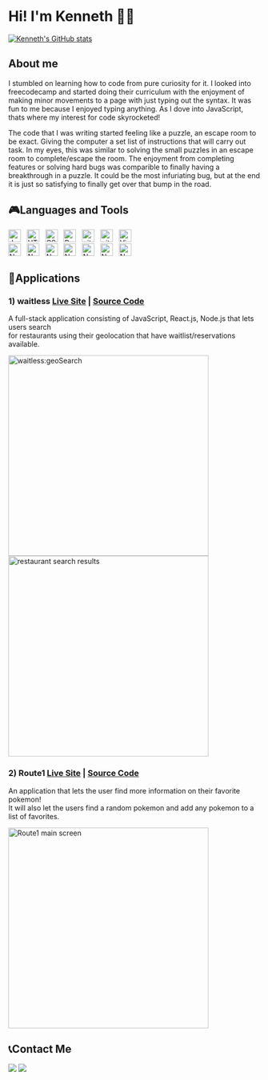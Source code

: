 # Hi! I'm Kenneth :wave::grin:

[![Kenneth's GitHub stats](https://github-readme-stats.vercel.app/api?username=KennethDelaCruz&theme=yeblu&show_icons=true&hide=contribs,stars)](https://github.com/KennethDelaCruz/github-readme-stats)

## About me


I stumbled on learning how to code from pure curiosity for it. I looked into freecodecamp and started doing their curriculum with the enjoyment of making minor movements to a page with just typing out the syntax. It was fun to me because I enjoyed typing anything. As I dove into JavaScript, thats where my interest for code skyrocketed!

The code that I was writing started feeling like a puzzle, an escape room to be exact. Giving the computer a set list of instructions that will carry out task. In my eyes, this was similar to solving the small puzzles in an escape room to complete/escape the room. The enjoyment from completing features or solving hard bugs was comparible to finally having a breakthrough in a puzzle. It could be the most infuriating bug, but at the end it is just so satisfying to finally get over that bump in the road. 

## :video_game:Languages and Tools


[<img src="https://img.shields.io/badge/JavaScript-282C34?logo=javascript&logoColor=F7DF1E" alt="JavaScript logo" title="JavaScript" height="25" />][tech_tools_anchor]
&nbsp;
[<img src="https://img.shields.io/badge/HTML5-282C34?logo=html5&logoColor=E34F26" alt="HTML5 logo" title="HTML5" height="25" />][tech_tools_anchor]
&nbsp;
[<img src="https://img.shields.io/badge/CSS3-282C34?logo=css3&logoColor=1572B6" alt="CSS3 logo" title="CSS3" height="25" />][tech_tools_anchor]
&nbsp;
[<img src="https://img.shields.io/badge/React-282C34?logo=react&logoColor=61DAFB?style=for-the-badge" alt="React logo" title="React.js / React Native" height="25" />][tech_tools_anchor]
&nbsp;
[<img src="https://img.shields.io/badge/jQuery-282C34?logo=jquery&logoColor=0769AD" alt="git logo" title="git" height="25" />][tech_tools_anchor]
&nbsp;
[<img src="https://img.shields.io/badge/git-282C34?logo=git&logoColor=F05032" alt="git logo" title="git" height="25" />][tech_tools_anchor]
&nbsp;
[<img src="https://img.shields.io/badge/VS%20Code-282C34?logo=visual-studio-code&logoColor=007ACC" alt="Visual Studio Code logo" title="Visual Studio Code" height="25" />][tech_tools_anchor]
&nbsp;
<br />
[<img src="https://img.shields.io/badge/Node.js-282C34?logo=node.js&logoColor=339933" alt="Node.js logo" title="Node.js" height="25" />][learning_now_anchor]
&nbsp;
[<img src="https://img.shields.io/badge/Express-282C34?logo=express&logoColor=000000" alt="Node.js logo" title="Node.js" height="25" />][learning_now_anchor]
&nbsp;
[<img src="https://img.shields.io/badge/PostgreSQL-282C34?logo=postgresql&logoColor=336791" alt="Node.js logo" title="Node.js" height="25" />][learning_now_anchor]
&nbsp;
[<img src="https://img.shields.io/badge/Webpack-282C34?logo=webpack&logoColor=8DD6F9" alt="Node.js logo" title="Node.js" height="25" />][learning_now_anchor]
&nbsp;
[<img src="https://img.shields.io/badge/GitHub-282C34?logo=github&logoColor=181717" alt="Node.js logo" title="Node.js" height="25" />][learning_now_anchor]
&nbsp;
[<img src="https://img.shields.io/badge/Figma-282C34?logo=figma&logoColor=F24E1E" alt="Node.js logo" title="Node.js" height="25" />][learning_now_anchor]
&nbsp;
[<img src="https://img.shields.io/badge/Babel-282C34?logo=babel&logoColor=F9DC3E" alt="Node.js logo" title="Node.js" height="25" />][learning_now_anchor]
&nbsp;


## :iphone:Applications


### 1) waitless  <a href="https://waitless-restaurant.herokuapp.com/">Live Site</a> | <a href="https://github.com/KennethDelaCruz/waitless">Source Code</a>
A full-stack application consisting of JavaScript, React.js, Node.js that lets users search <br />
for restaurants using their geolocation that have waitlist/reservations available.

[<img src="https://user-images.githubusercontent.com/69921839/115765448-a1647980-a35b-11eb-958c-a0b7d9ca4abd.gif" alt="waitless:geoSearch" height="400px">][waitless_application]
[<img src="https://user-images.githubusercontent.com/69921839/115765617-da9ce980-a35b-11eb-9ea2-8a7c0874bec8.gif" alt="restaurant search results" height="400px">][waitless_application]



### 2) Route1 <a href="https://kennethdelacruz.github.io/route1/">Live Site</a> | <a href="https://github.com/KennethDelaCruz/route1">Source Code</a>
An application that lets the user find more information on their favorite pokemon! <br />
It will also let the users find a random pokemon and add any pokemon to a list of favorites.

[<img src="https://user-images.githubusercontent.com/69921839/115765079-29964f00-a35b-11eb-9fee-8ecbd5cadfad.gif" alt="Route1 main screen" height="400px">][route1_application]






## :telephone_receiver:Contact Me
<a target="_blank" href="https://www.linkedin.com/in/kenneth-dela-cruz/"><img src="https://img.shields.io/badge/-LinkedIn-0077B5?style=for-the-badge&logo=Linkedin&logoColor=white"></img></a>
<a target="_blank" href="kennethdc2693@gmail.com"><img src="https://img.shields.io/badge/-Gmail-EA4335?style=for-the-badge&logo=Gmail&logoColor=white"></img></a>

[tech_tools_anchor]: #bonjour--
[learning_now_anchor]: #learning-now
[learning_next_anchor]: #learning-next
[waitless_application]: #waitless
[route1_application]: #route1


